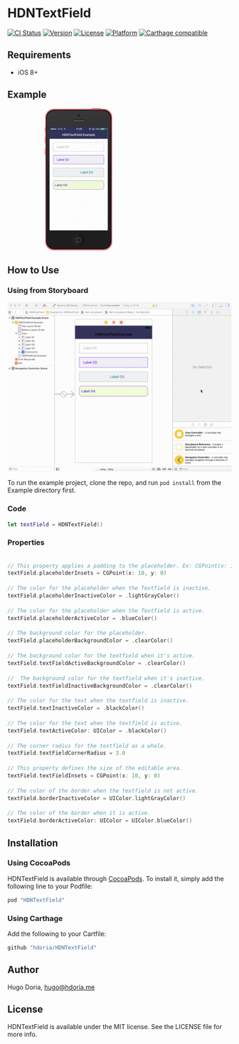 # HDNTextField

[![CI Status](http://img.shields.io/travis/hdoria/HDNTextField.svg?style=flat)](https://travis-ci.org/hdoria/HDNTextField)
[![Version](https://img.shields.io/cocoapods/v/HDNTextField.svg?style=flat)](http://cocoapods.org/pods/HDNTextField)
[![License](https://img.shields.io/cocoapods/l/HDNTextField.svg?style=flat)](http://cocoapods.org/pods/HDNTextField)
[![Platform](https://img.shields.io/cocoapods/p/HDNTextField.svg?style=flat)](http://cocoapods.org/pods/HDNTextField)
[![Carthage compatible](https://img.shields.io/badge/Carthage-compatible-4BC51D.svg?style=flat)](https://github.com/Carthage/Carthage)

## Requirements

* iOS 8+

## Example

![iPhone](./Assets/iphone.gif "HDNTextField Examples")


## How to Use

### Using from Storyboard


![Xcode](./Assets/xcode.gif "Xcode Setup")

To run the example project, clone the repo, and run `pod install` from the Example directory first.

### Code

```swift
let textField = HDNTextField()
```

### Properties

```swift

// This property applies a padding to the placeholder. Ex: CGPoint(x: 10, y: 0).
textField.placeholderInsets = CGPoint(x: 10, y: 0)

// The color for the placeholder when the Textfield is inactive.
textField.placeholderInactiveColor = .lightGrayColor() 

// The color for the placeholder when the Textfield is active.
textField.placeholderActiveColor = .blueColor()

// The background color for the placeholder.
textField.placeholderBackgroundColor = .clearColor()

// The background color for the textfield when it's active.
textField.textFieldActiveBackgroundColor = .clearColor()

//  The background color for the textfield when it's inactive.
textField.textFieldInactiveBackgroundColor = .clearColor() 

// The color for the text when the textfield is inactive.
textField.textInactiveColor = .blackColor() 

// The color for the text when the textfield is active.
textField.textActiveColor: UIColor = .blackColor()

// The corner radius for the textfield as a whole.
textField.textFieldCornerRadius = 3.0

// This property defines the size of the editable area.
textField.textFieldInsets = CGPoint(x: 10, y: 0)

// The color of the border when the textfield is not active.
textField.borderInactiveColor = UIColor.lightGrayColor() 

// The color of the border when it is active.
textField.borderActiveColor: UIColor = UIColor.blueColor() 

```

## Installation

### Using CocoaPods

HDNTextField is available through [CocoaPods](http://cocoapods.org). To install
it, simply add the following line to your Podfile:

```ruby
pod "HDNTextField"
```

### Using Carthage

Add the following to your Cartfile:

```bash
github "hdoria/HDNTextField"
```

## Author

Hugo Doria, hugo@hdoria.me

## License

HDNTextField is available under the MIT license. See the LICENSE file for more info.
